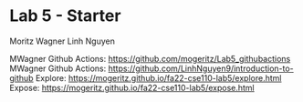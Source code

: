 # Lab 5 - Starter
Moritz Wagner
Linh Nguyen

MWagner Github Actions: https://github.com/mogeritz/Lab5_githubactions
MWagner Github Actions: https://github.com/LinhNguyen9/introduction-to-github
Explore: https://mogeritz.github.io/fa22-cse110-lab5/explore.html
Expose: https://mogeritz.github.io/fa22-cse110-lab5/expose.html
